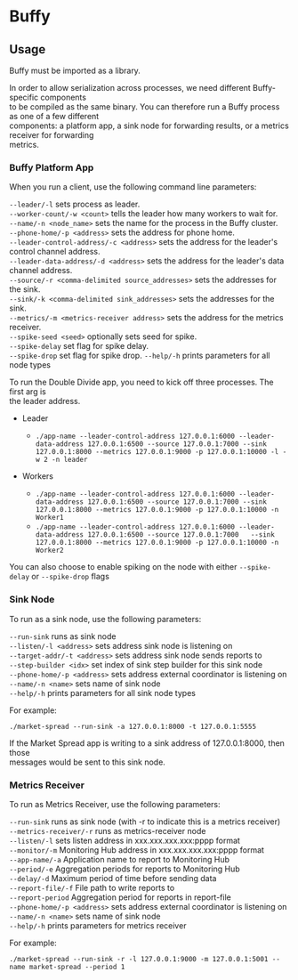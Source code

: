 # Buffy

## Usage

Buffy must be imported as a library.

In order to allow serialization across processes, we need different Buffy-specific components  
to be compiled as the same binary. You can therefore run a Buffy process as one of a few different  
components: a platform app, a sink node for forwarding results, or a metrics receiver for forwarding  
metrics.  

### Buffy Platform App
When you run a client, use the following command line parameters:

```--leader/-l``` sets process as leader.  
```--worker-count/-w <count>``` tells the leader how many workers to wait for.  
```--name/-n <node_name>``` sets the name for the process in the Buffy cluster.  
```--phone-home/-p <address>``` sets the address for phone home.  
```--leader-control-address/-c <address>``` sets the address for the leader's control channel address.  
```--leader-data-address/-d <address>``` sets the address for the leader's data channel address.  
```--source/-r <comma-delimited source_addresses>``` sets the addresses for the sink.  
```--sink/-k <comma-delimited sink_addresses>``` sets the addresses for the sink.  
```--metrics/-m <metrics-receiver address>``` sets the address for the metrics receiver.  
```--spike-seed <seed>``` optionally sets seed for spike.  
```--spike-delay``` set flag for spike delay.  
```--spike-drop``` set flag for spike drop. 
```--help/-h``` prints parameters for all node types 

To run the Double Divide app, you need to kick off three processes.  The first arg is  
the leader address.  

* Leader
  * ```./app-name --leader-control-address 127.0.0.1:6000 --leader-data-address 127.0.0.1:6500 --source 127.0.0.1:7000 --sink 127.0.0.1:8000 --metrics 127.0.0.1:9000 -p 127.0.0.1:10000 -l -w 2 -n leader```

* Workers  
  * ```./app-name --leader-control-address 127.0.0.1:6000 --leader-data-address 127.0.0.1:6500 --source 127.0.0.1:7000 --sink 127.0.0.1:8000 --metrics 127.0.0.1:9000 -p 127.0.0.1:10000 -n Worker1```  
  * ```./app-name --leader-control-address 127.0.0.1:6000 --leader-data-address 127.0.0.1:6500 --source 127.0.0.1:7000   --sink 127.0.0.1:8000 --metrics 127.0.0.1:9000 -p 127.0.0.1:10000 -n Worker2```  

You can also choose to enable spiking on the node with either ```--spike-delay``` or ```--spike-drop``` flags  

### Sink Node
To run as a sink node, use the following parameters:  

```--run-sink``` runs as sink node  
```--listen/-l <address>``` sets address sink node is listening on  
```--target-addr/-t <address>``` sets address sink node sends reports to  
```--step-builder <idx>``` set index of sink step builder for this sink node  
```--phone-home/-p <address>``` sets address external coordinator is listening on  
```--name/-n <name>``` sets name of sink node  
```--help/-h``` prints parameters for all sink node types

For example:

```
./market-spread --run-sink -a 127.0.0.1:8000 -t 127.0.0.1:5555
```

If the Market Spread app is writing to a sink address of 127.0.0.1:8000, then those  
messages would be sent to this sink node.  

### Metrics Receiver
To run as Metrics Receiver, use the following parameters:  

```--run-sink``` runs as sink node (with -r to indicate this is a metrics receiver)  
```--metrics-receiver/-r``` runs as metrics-receiver node  
```--listen/-l``` sets listen address in xxx.xxx.xxx.xxx:pppp format  
```--monitor/-m``` Monitoring Hub address in xxx.xxx.xxx.xxx:pppp format  
```--app-name/-a``` Application name to report to Monitoring Hub  
```--period/-e``` Aggregation periods for reports to Monitoring Hub  
```--delay/-d``` Maximum period of time before sending data  
```--report-file/-f``` File path to write reports to  
```--report-period``` Aggregation period for reports in report-file  
```--phone-home/-p <address>``` sets address external coordinator is listening on  
```--name/-n <name>``` sets name of sink node  
```--help/-h``` prints parameters for metrics receiver

For example:

```
./market-spread --run-sink -r -l 127.0.0.1:9000 -m 127.0.0.1:5001 --name market-spread --period 1  
```
